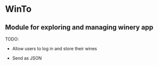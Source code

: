 WinTo
=====
Module for exploring and managing winery app
-----

TODO:

+ Allow users to log in and store their wines

+ Send as JSON